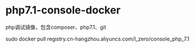 # php7.1-console-docker

php调试镜像，包含composer、php7.1、git

sudo docker pull registry.cn-hangzhou.aliyuncs.com/l_zero/console_php_7.1
